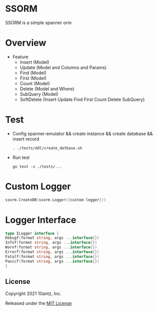 SSORM
=========

SSORM is a simple spanner orm

Overview
=========

* Feature
    * Insert (Model)
    * Update (Model and Columns and Params)
    * Find (Model)
    * First (Model)
    * Count (Model)
    * Delete (Model and Where)
    * SubQuery (Model)
    * SoftDelete (Insert Update Find First Count Delete SubQuery)

Test
=========

* Config spanner-emulator && create instance && create database && insert record
    ```
    . ./tests/ddl/create_datbase.sh
    ```

* Run test
    ```
    go test -v ./tests/...
    ```

Custom Logger
=========

```go
ssorm.CreateDB(ssorm.Logger({custom logger}))
```

Logger Interface
=========

```go
type ILogger interface {
Debugf(format string, args ...interface{})
Infof(format string, args ...interface{})
Warnf(format string, args ...interface{})
Errorf(format string, args ...interface{})
Fatalf(format string, args ...interface{})
Panicf(format string, args ...interface{})
}
```

## License

Copyright 2021 10antz, Inc.

Released under the [MIT License](https://opensource.org/licenses/MIT)
